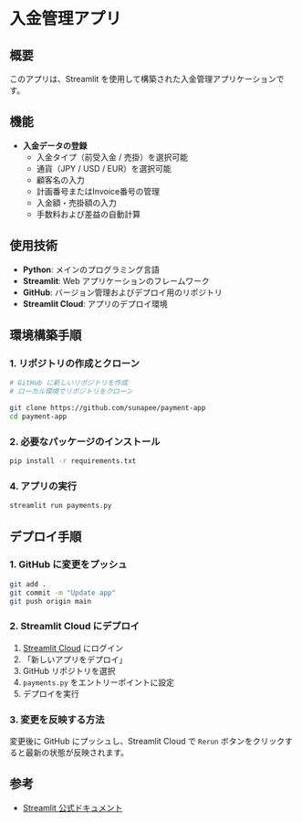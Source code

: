 # 入金管理アプリ

## 概要

このアプリは、Streamlit を使用して構築された入金管理アプリケーションです。

## 機能

- **入金データの登録**
  - 入金タイプ（前受入金 / 売掛）を選択可能
  - 通貨（JPY / USD / EUR）を選択可能
  - 顧客名の入力
  - 計画番号またはInvoice番号の管理
  - 入金額・売掛額の入力
  - 手数料および差益の自動計算

## 使用技術

- **Python**: メインのプログラミング言語
- **Streamlit**: Web アプリケーションのフレームワーク
- **GitHub**: バージョン管理およびデプロイ用のリポジトリ
- **Streamlit Cloud**: アプリのデプロイ環境

## 環境構築手順

### 1. リポジトリの作成とクローン

```sh
# GitHub に新しいリポジトリを作成
# ローカル環境でリポジトリをクローン

git clone https://github.com/sunapee/payment-app
cd payment-app
```

### 2. 必要なパッケージのインストール

```sh
pip install -r requirements.txt
```

### 4. アプリの実行

```sh
streamlit run payments.py
```

## デプロイ手順

### 1. GitHub に変更をプッシュ

```sh
git add .
git commit -m "Update app"
git push origin main
```

### 2. Streamlit Cloud にデプロイ

1. [Streamlit Cloud](https://share.streamlit.io/) にログイン
2. 「新しいアプリをデプロイ」
3. GitHub リポジトリを選択
4. `payments.py` をエントリーポイントに設定
5. デプロイを実行

### 3. 変更を反映する方法

変更後に GitHub にプッシュし、Streamlit Cloud で `Rerun` ボタンをクリックすると最新の状態が反映されます。

## 参考

- [Streamlit 公式ドキュメント](https://docs.streamlit.io/)

